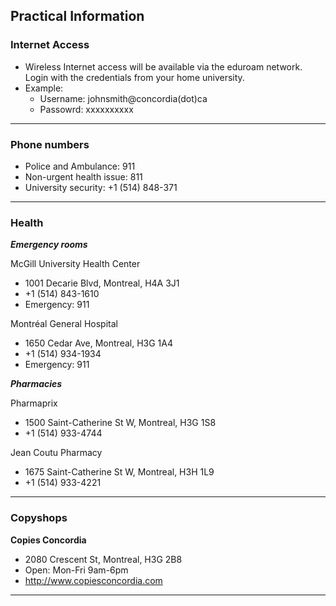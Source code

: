 ## Practical Information

### Internet Access

* Wireless Internet access will be available via the eduroam network. Login with the credentials from your home university.
* Example:
  + Username: johnsmith@concordia(dot)ca
  + Passowrd: xxxxxxxxxx

***

### Phone numbers

* Police and Ambulance: 911
* Non-urgent health issue: 811
* University security: +1 (514) 848-371

***

### Health

***Emergency rooms***

McGill University Health Center
* 1001 Decarie Blvd, Montreal, H4A 3J1
* +1 (514) 843-1610
* Emergency: 911

Montréal General Hospital
* 1650 Cedar Ave, Montreal, H3G 1A4
* +1 (514) 934-1934
* Emergency: 911

***Pharmacies***

Pharmaprix
* 1500 Saint-Catherine St W, Montreal, H3G 1S8
* +1 (514) 933-4744

Jean Coutu Pharmacy
* 1675 Saint-Catherine St W, Montreal, H3H 1L9
* +1 (514) 933-4221

***

### Copyshops

**Copies Concordia**
* 2080 Crescent St, Montreal, H3G 2B8
* Open: Mon-Fri 9am-6pm
* http://www.copiesconcordia.com

***
